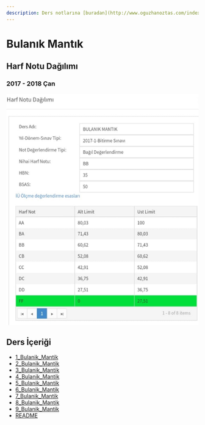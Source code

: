 ```yaml
---
description: Ders notlarına [buradan](http://www.oguzhanoztas.com/index_dosyalar/Page324.htm) erişebilirsin
---
```


# Bulanık Mantık 

## Harf Notu Dağılımı

### 2017 - 2018 Çan

![](../../res/can_bulanik_mantik.png)
<!--Index-->

## Ders İçeriği

- [1_Bulanik_Mantik](./Ders%20%C4%B0%C3%A7eri%C4%9Fi/1_Bulanik_Mantik.pdf)
- [2_Bulanik_Mantik](./Ders%20%C4%B0%C3%A7eri%C4%9Fi/2_Bulanik_Mantik.pdf)
- [3_Bulanik_Mantik](./Ders%20%C4%B0%C3%A7eri%C4%9Fi/3_Bulanik_Mantik.pdf)
- [4_Bulanik_Mantik](./Ders%20%C4%B0%C3%A7eri%C4%9Fi/4_Bulanik_Mantik.pdf)
- [5_Bulanik_Mantik](./Ders%20%C4%B0%C3%A7eri%C4%9Fi/5_Bulanik_Mantik.pdf)
- [6_Bulanik_Mantik](./Ders%20%C4%B0%C3%A7eri%C4%9Fi/6_Bulanik_Mantik.pdf)
- [7_Bulanik_Mantik](./Ders%20%C4%B0%C3%A7eri%C4%9Fi/7_Bulanik_Mantik.pdf)
- [8_Bulanik_Mantik](./Ders%20%C4%B0%C3%A7eri%C4%9Fi/8_Bulanik_Mantik.pdf)
- [9_Bulanik_Mantik](./Ders%20%C4%B0%C3%A7eri%C4%9Fi/9_Bulanik_Mantik.pdf)
- [README](./Ders%20%C4%B0%C3%A7eri%C4%9Fi/README.md)



<!--Index-->

